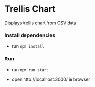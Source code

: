 # Trellis Chart

Displays trellis chart from CSV data

### Install dependencies

- run `npm install`

### Run

- run `npm run start`

- open http://localhost:3000/ in browser
